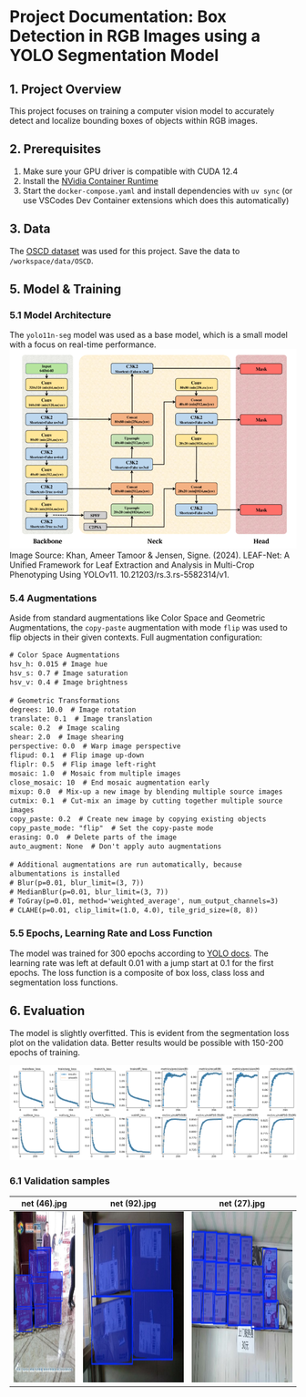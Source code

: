 # Project Documentation: Box Detection in RGB Images using a YOLO Segmentation Model

## 1. Project Overview

This project focuses on training a computer vision model to accurately detect and localize bounding boxes of objects within RGB images. 


## 2. Prerequisites
1. Make sure your GPU driver is compatible with CUDA 12.4
1. Install the [NVidia Container Runtime](https://docs.nvidia.com/datacenter/cloud-native/container-toolkit/latest/install-guide.html)
3. Start the `docker-compose.yaml` and install dependencies with `uv sync` (or use VSCodes Dev Container extensions which does this automatically)


## 3. Data 
The [OSCD dataset](https://github.com/yancie-yjr/scd.github.io) was used for this project. Save the data to `/workspace/data/OSCD`.


## 5. Model & Training
### 5.1 Model Architecture
The `yolo11n-seg` model was used as a base model, which is a small model with a focus on real-time performance.
![YOLO11 Architecture](media/model_arch.png)
Image Source: Khan, Ameer Tamoor & Jensen, Signe. (2024). LEAF-Net: A Unified Framework for Leaf Extraction and Analysis in Multi-Crop Phenotyping Using YOLOv11. 10.21203/rs.3.rs-5582314/v1.

### 5.4 Augmentations
Aside from standard augmentations like Color Space and Geometric Augmentations, the `copy-paste` augmentation with mode `flip` was used to flip objects in their given contexts. Full augmentation configuration:

```
# Color Space Augmentations
hsv_h: 0.015 # Image hue
hsv_s: 0.7 # Image saturation
hsv_v: 0.4 # Image brightness

# Geometric Transformations
degrees: 10.0  # Image rotation
translate: 0.1  # Image translation
scale: 0.2  # Image scaling
shear: 2.0  # Image shearing
perspective: 0.0  # Warp image perspective
flipud: 0.1  # Flip image up-down
fliplr: 0.5  # Flip image left-right
mosaic: 1.0  # Mosaic from multiple images
close_mosaic: 10  # End mosaic augmentation early
mixup: 0.0  # Mix-up a new image by blending multiple source images
cutmix: 0.1  # Cut-mix an image by cutting together multiple source images
copy_paste: 0.2  # Create new image by copying existing objects
copy_paste_mode: "flip"  # Set the copy-paste mode
erasing: 0.0  # Delete parts of the image
auto_augment: None  # Don't apply auto augmentations

# Additional augmentations are run automatically, because albumentations is installed
# Blur(p=0.01, blur_limit=(3, 7))
# MedianBlur(p=0.01, blur_limit=(3, 7))
# ToGray(p=0.01, method='weighted_average', num_output_channels=3)
# CLAHE(p=0.01, clip_limit=(1.0, 4.0), tile_grid_size=(8, 8))
```

### 5.5 Epochs, Learning Rate and Loss Function
The model was trained for 300 epochs according to [YOLO docs](https://docs.ultralytics.com/guides/model-training-tips/#other-techniques-to-consider-when-handling-a-large-dataset). The learning rate was left at default 0.01 with a jump start at 0.1 for the first epochs. The loss function is a composite of box loss, class loss and segmentation loss functions.

## 6. Evaluation

The model is slightly overfitted. This is evident from the segmentation loss plot on the validation data. Better results would be possible with 150-200 epochs of training.

![](training_logs/results.png)

### 6.1 Validation samples


| net (46).jpg | net (92).jpg | net (27).jpg |
| :------------------: | :------------------: | :------------------: |
| <img src="media/validation/net%20(46).jpg" alt="Validation of net (46).jpg" height="300px"> | <img src="media/validation/net%20(92).jpg" alt="Validation of net (92).jpg" height="300px"> | <img src="media/validation/net%20(27).jpg" alt="Validation of net (27).jpg" height="300px"> |
